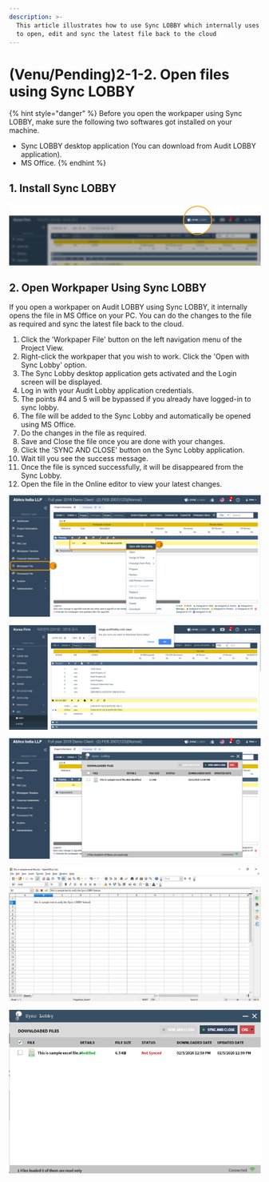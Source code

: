 ```yaml
---
description: >-
  This article illustrates how to use Sync LOBBY which internally uses MS Office
  to open, edit and sync the latest file back to the cloud
---
```


# \(Venu/Pending\)2-1-2. Open files using Sync LOBBY

{% hint style="danger" %}
Before you open the workpaper using Sync LOBBY, make sure the following two softwares got installed on your machine.

* Sync LOBBY desktop application \(You can download from Audit LOBBY application\).
* MS Office.
{% endhint %}

## 1. Install Sync LOBBY

![Click the &apos;Sync LOBBY&apos; at the top of the screen to download and install.](../../../../.gitbook/assets/2-1-2-download_synclobby.jpg)

## 2. Open Workpaper Using Sync LOBBY

If you open a workpaper on Audit LOBBY using Sync LOBBY, it internally opens the file in MS Office on your PC. You can do the changes to the file as required and sync the latest file back to the cloud.

1. Click the 'Workpaper File' button on the left navigation menu of the Project View.
2. Right-click the workpaper that you wish to work. Click the 'Open with Sync Lobby' option.
3. The Sync Lobby desktop application gets activated and the Login screen will be displayed.
4. Log in with your Audit Lobby application credentials.
5. The points \#4 and 5 will be bypassed if you already have logged-in to sync lobby.
6. The file will be added to the Sync Lobby and automatically be opened using MS Office.
7. Do the changes in the file as required.
8. Save and Close the file once you are done with your changes.
9. Click the 'SYNC AND CLOSE' button on the Sync Lobby application.
10. Wait till you see the success message.
11. Once the file is synced successfully, it will be disappeared from the Sync Lobby.
12. Open the file in the Online editor to view your latest changes.

![](../../../../.gitbook/assets/open-with-sync-lobby.png)

![](../../../../.gitbook/assets/2-1-2-wp_open_with_synclobby_msg.jpg)

![](../../../../.gitbook/assets/open-with-sync-lobby-1.png)

![](../../../../.gitbook/assets/sync-lobby-file%20%281%29.png)

![](../../../../.gitbook/assets/sync-and-close.png)


